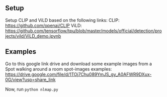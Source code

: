 ## Setup
Setup CLIP and ViLD based on the following links:
CLIP: https://github.com/openai/CLIP
ViLD: https://github.com/tensorflow/tpu/blob/master/models/official/detection/projects/vild/ViLD_demo.ipynb


## Examples
Go to this google link drive and download some example images from a Spot walking around a room
spot-images examples: https://drive.google.com/file/d/1TOj7Chu089YmJS_gy_A0AFWR9DXux-0G/view?usp=share_link

Now, run
`python nlmap.py`